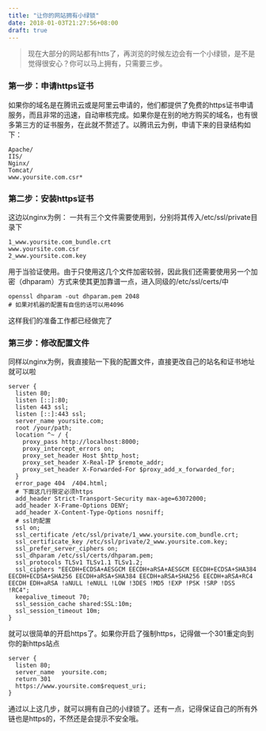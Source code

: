 ```yaml
---
title: "让你的网站拥有小绿锁"
date: 2018-01-03T21:27:56+08:00
draft: true
---
```

>现在大部分的网站都有htts了，再浏览的时候左边会有一个小绿锁，是不是觉得很安心？你可以马上拥有，只需要三步。


### 第一步：申请https证书
如果你的域名是在腾讯云或是阿里云申请的，他们都提供了免费的https证书申请服务，而且非常的迅速，自动审核完成。如果你是在别的地方购买的域名，也有很多第三方的证书服务，在此就不赘述了。以腾讯云为例，申请下来的目录结构如下：
```
Apache/  
IIS/
Nginx/  
Tomcat/  
www.yoursite.com.csr*
```

### 第二步：安装https证书
这边以nginx为例：
一共有三个文件需要使用到，分别将其传入/etc/ssl/private目录下
```
1_www.yoursite.com_bundle.crt  
www.yoursite.com.csr
2_www.yoursite.com.key
```
用于当验证使用。由于只使用这几个文件加密较弱，因此我们还需要使用另一个加密（dhparam）方式来使其更加靠谱一点，进入同级的/etc/ssl/certs/中
```
openssl dhparam -out dhparam.pem 2048
# 如果对机器的配置有自信的话可以用4096
```
这样我们的准备工作都已经做完了

### 第三步：修改配置文件
同样以nginx为例，我直接贴一下我的配置文件，直接更改自己的站名和证书地址就可以啦
```
server {
  listen 80;
  listen [::]:80;
  listen 443 ssl;
  listen [::]:443 ssl;
  server_name yoursite.com;
  root /your/path;
  location ^~ / {
    proxy_pass http://localhost:8000;
    proxy_intercept_errors on;
    proxy_set_header Host $http_host;
    proxy_set_header X-Real-IP $remote_addr;
    proxy_set_header X-Forwarded-For $proxy_add_x_forwarded_for;
  }
  error_page 404  /404.html;
  # 下面这几行限定必须https
  add_header Strict-Transport-Security max-age=63072000;
  add_header X-Frame-Options DENY;
  add_header X-Content-Type-Options nosniff;
  # ssl的配置
  ssl on;
  ssl_certificate /etc/ssl/private/1_www.yoursite.com_bundle.crt;
  ssl_certificate_key /etc/ssl/private/2_www.yoursite.com.key;
  ssl_prefer_server_ciphers on;
  ssl_dhparam /etc/ssl/certs/dhparam.pem;
  ssl_protocols TLSv1 TLSv1.1 TLSv1.2;
  ssl_ciphers "EECDH+ECDSA+AESGCM EECDH+aRSA+AESGCM EECDH+ECDSA+SHA384 EECDH+ECDSA+SHA256 EECDH+aRSA+SHA384 EECDH+aRSA+SHA256 EECDH+aRSA+RC4 EECDH EDH+aRSA !aNULL !eNULL !LOW !3DES !MD5 !EXP !PSK !SRP !DSS !RC4";
  keepalive_timeout 70;
  ssl_session_cache shared:SSL:10m;
  ssl_session_timeout 10m;
}
```
就可以很简单的开启https了。如果你开启了强制https，记得做一个301重定向到你的新https站点
```
server {
  listen 80;
  server_name  yoursite.com;
  return 301
  https://www.yoursite.com$request_uri;
}
```

通过以上这几步，就可以拥有自己的小绿锁了。还有一点，记得保证自己的所有外链也是https的，不然还是会提示不安全哦。